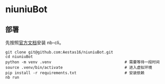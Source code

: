 # niuniuBot

## 部署
先按照[官方文档](https://nonebot.dev/docs/quick-start#%E5%AE%89%E8%A3%85%E8%84%9A%E6%89%8B%E6%9E%B6)安装 nb-cli。

```
git clone git@github.com:Aestas16/niuniuBot.git
cd niuniuBot
python -m venv .venv                                # 需要等待一段时间
source .venv/bin/activate                           # 进入虚拟环境
pip install -r requirements.txt                     # 安装依赖
nb run
```
